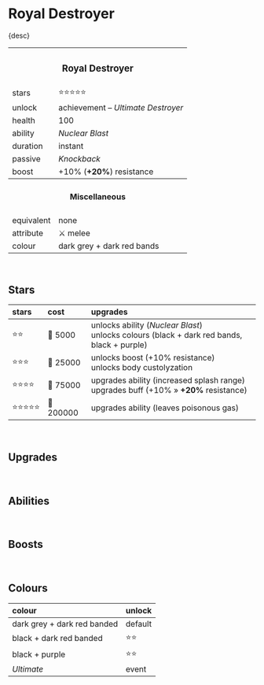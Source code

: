 # Royal Destroyer

{desc}


<table>
  <tr>
    <th colspan="2"> <h3> Royal Destroyer </h3> </th>
  </tr>
  <tr>
    <td> stars </td>
    <td> ⭐⭐⭐⭐⭐ </td>
  </tr>
  <tr>
    <td> unlock </td>
    <td> achievement – <em>Ultimate Destroyer</em> </td>
  </tr>
  <tr>
    <td> health </td>
    <td> 100 </td>
  </tr>
  <tr>
    <td> ability </td>
    <td> <em> Nuclear Blast </em> </td>
  </tr>
  <tr>
    <td> duration </td>
    <td> instant </td>
  </tr>
  <tr>
    <td> passive </td>
    <td> <em> Knockback </em> </td>
  </tr>
  <tr>
    <td> boost </td>
    <td> +10% (<b>+20%</b>) resistance </td>
  </tr>
  <tr>
    <th colspan="2"> <h4> Miscellaneous </h4> </th>
  </tr>
  <tr>
    <td> equivalent </td>
    <td> none </td>
  </tr>
  <tr>
    <td> attribute </td>
    <td> ⚔️ melee </td>
  </tr>
  <tr>
    <td> colour </td>
    <td> dark grey + dark red bands </td>
  </tr>
</table>


<br>


## Stars

| stars | cost | upgrades |
| :---- | :--- | :------- |
| ⭐⭐ | 🔸 5000 | unlocks ability (*Nuclear Blast*) <br> unlocks colours (black + dark red bands, black + purple) |
| ⭐⭐⭐ | 🔸 25000 | unlocks boost (+10% resistance) <br> unlocks body custolyzation |
| ⭐⭐⭐⭐ | 🔸 75000 | upgrades ability (increased splash range) <br> upgrades buff (+10% » **+20%** resistance) |
| ⭐⭐⭐⭐⭐ | 🔸 200000 | upgrades ability (leaves poisonous gas) |


<br>


## Upgrades


<br>


## Abilities


<br>


## Boosts


<br>


## Colours

| colour | unlock |
| :----- | :----- |
| dark grey + dark red banded | default |
| black + dark red banded | ⭐⭐ |
| black + purple | ⭐⭐ |
| *Ultimate* | event |
